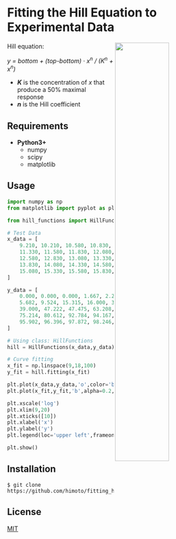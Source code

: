 # Fitting the Hill Equation to Experimental Data
<img align="right" src="https://user-images.githubusercontent.com/31299606/60632514-fc547600-9e40-11e9-9107-0593820bc363.png" width=50%>

Hill equation:<br>

*y = bottom + (top-bottom) · x<sup>n</sup> / (K</sub><sup>n</sup> + x<sup>n</sup>)*

- ***K*** is the concentration of *x* that produce a 50% maximal response
- ***n*** is the Hill coefficient

## Requirements
- **Python3+**
    - numpy
    - scipy
    - matplotlib

## Usage


```python
import numpy as np
from matplotlib import pyplot as plt

from hill_functions import HillFunctions

# Test Data
x_data = [
    9.210, 10.210, 10.580, 10.830, 11.080,
    11.330, 11.580, 11.830, 12.080, 12.330,
    12.580, 12.830, 13.080, 13.330, 13.580,
    13.830, 14.080, 14.330, 14.580, 14.830,
    15.080, 15.330, 15.580, 15.830, 17.580
]

y_data = [
    0.000, 0.000, 0.000, 1.667, 2.222,
    5.682, 9.524, 15.315, 16.000, 31.183,
    39.000, 47.222, 47.475, 63.208, 77.143,
    75.214, 80.612, 92.784, 94.167, 93.137,
    95.902, 96.396, 97.872, 98.246, 100.000
]

# Using class: HillFunctions
hill = HillFunctions(x_data,y_data)

# Curve fitting
x_fit = np.linspace(9,18,100)
y_fit = hill.fitting(x_fit)

plt.plot(x_data,y_data,'o',color='b',markeredgecolor='c',label='data')
plt.plot(x_fit,y_fit,'b',alpha=0.2,solid_capstyle='round',label='curve_fit')

plt.xscale('log')
plt.xlim(9,20)
plt.xticks([10])
plt.xlabel('x')
plt.ylabel('y')
plt.legend(loc='upper left',frameon=False)

plt.show()
```

## Installation
    $ git clone https://github.com/himoto/fitting_hilleq.git


## License
[MIT](/LICENSE)
